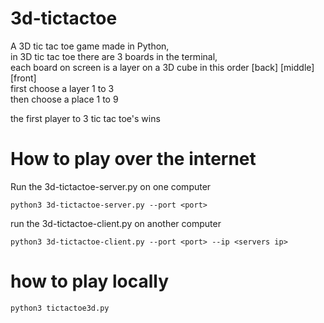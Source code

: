 # 3d-tictactoe

A 3D tic tac toe game made in Python,\
in 3D tic tac toe there are 3 boards in the terminal,\
each board on screen is a layer on a 3D cube in this order \[back\] \[middle\] \[front\]\
first choose a layer 1 to 3\
then choose a place 1 to 9

the first player to 3 tic tac toe's wins

# How to play over the internet

Run the 3d-tictactoe-server.py on one computer

```
python3 3d-tictactoe-server.py --port <port>
```

run the 3d-tictactoe-client.py on another computer

```
python3 3d-tictactoe-client.py --port <port> --ip <servers ip>
```

# how to play locally

```
python3 tictactoe3d.py
```
